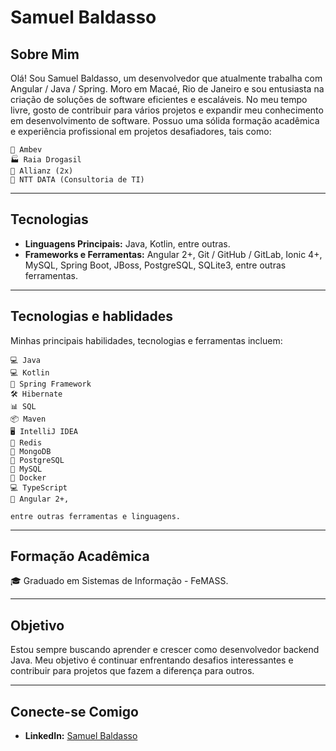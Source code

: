 # Samuel Baldasso

## Sobre Mim

Olá! Sou Samuel Baldasso, um desenvolvedor que atualmente trabalha com Angular / Java / Spring. Moro em Macaé, Rio de Janeiro e sou entusiasta na criação de soluções de software eficientes e escaláveis. No meu tempo livre, gosto de contribuir para vários projetos e expandir meu conhecimento em desenvolvimento de software. Possuo uma sólida formação acadêmica e experiência profissional em projetos desafiadores, tais como: 

    💼 Ambev
    🏭 Raia Drogasil
    🏢 Allianz (2x)
    💼 NTT DATA (Consultoria de TI)

---

## Tecnologias
- **Linguagens Principais:** Java, Kotlin, entre outras.
- **Frameworks e Ferramentas:** Angular 2+, Git / GitHub / GitLab, Ionic 4+, MySQL, Spring Boot, JBoss, PostgreSQL, SQLite3, entre outras ferramentas.

---

## Tecnologias e hablidades

Minhas principais habilidades, tecnologias e ferramentas incluem:

    💻 Java
    💻 Kotlin
    💼 Spring Framework
    🛠️ Hibernate
    📊 SQL
    📦 Maven
    🖥️ IntelliJ IDEA
    💾 Redis
    🍃 MongoDB
    🐘 PostgreSQL
    🐬 MySQL
    🐳 Docker
    💻 TypeScript
    💼 Angular 2+,

    entre outras ferramentas e linguagens.

---

## Formação Acadêmica

🎓 Graduado em Sistemas de Informação - FeMASS.

---

## Objetivo

Estou sempre buscando aprender e crescer como desenvolvedor backend Java. Meu objetivo é continuar enfrentando desafios interessantes e contribuir para projetos que fazem a diferença para outros.

---

## Conecte-se Comigo

- **LinkedIn:** [Samuel Baldasso](https://www.linkedin.com/in/samuel-baldasso-91903b141/)
